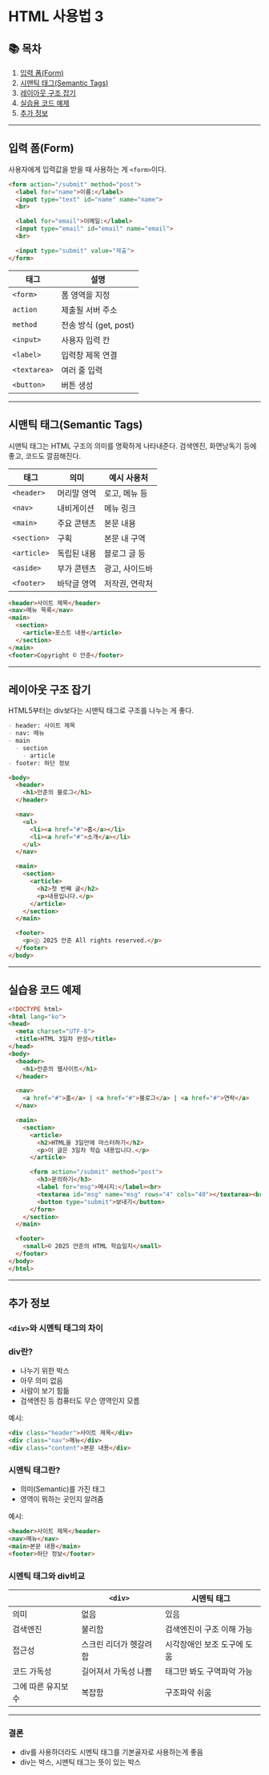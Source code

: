 HTML 사용법  3
==  

## 📚 목차  
1. [입력 폼(Form)](#입력-폼form)
2. [시맨틱 태그(Semantic Tags)](#시맨틱-태그semantic-tags)
3. [레이아웃 구조 잡기](#레이아웃-구조-잡기)
4. [실습용 코드 예제](#실습용-코드-예제)
5. [추가 정보](#추가-정보)
---

## 입력 폼(Form)

사용자에게 입력값을 받을 때 사용하는 게 `<form>`이다.

```html
<form action="/submit" method="post">
  <label for="name">이름:</label>
  <input type="text" id="name" name="name">
  <br>

  <label for="email">이메일:</label>
  <input type="email" id="email" name="email">
  <br>

  <input type="submit" value="제출">
</form>
```

| 태그 | 설명 |
|----|----|
|`<form>` | 폼 영역을 지정|
|`action` | 제출될 서버 주소|
|`method` | 전송 방식 (get, post)|
|`<input>` | 사용자 입력 칸|
|`<label>` | 입력창 제목 연결|
|`<textarea>` | 여러 줄 입력|
|`<button>` | 버튼 생성|



---

## 시맨틱 태그(Semantic Tags)

시맨틱 태그는 HTML 구조의 의미를 명확하게 나타내준다.
검색엔진, 화면낭독기 등에 좋고, 코드도 깔끔해진다.

|태그 | 의미 | 예시 사용처|
|----|----|----|
|`<header> `| 머리말 영역 | 로고, 메뉴 등|
|`<nav>` | 내비게이션 | 메뉴 링크|
|`<main>` | 주요 콘텐츠 | 본문 내용|
|`<section>` | 구획 | 본문 내 구역|
|`<article>` | 독립된 내용 | 블로그 글 등|
|`<aside> `| 부가 콘텐츠 | 광고, 사이드바|
|`<footer>` | 바닥글 영역 | 저작권, 연락처|

```html
<header>사이트 제목</header>
<nav>메뉴 목록</nav>
<main>
  <section>
    <article>포스트 내용</article>
  </section>
</main>
<footer>Copyright © 안준</footer>
```
---

## 레이아웃 구조 잡기

HTML5부터는 div보다는 시맨틱 태그로 구조를 나누는 게 좋다.

```md
- header: 사이트 제목
- nav: 메뉴
- main
  - section
    - article
- footer: 하단 정보
```
```html
<body>
  <header>
    <h1>안준의 블로그</h1>
  </header>

  <nav>
    <ul>
      <li><a href="#">홈</a></li>
      <li><a href="#">소개</a></li>
    </ul>
  </nav>

  <main>
    <section>
      <article>
        <h2>첫 번째 글</h2>
        <p>내용입니다.</p>
      </article>
    </section>
  </main>

  <footer>
    <p>ⓒ 2025 안준 All rights reserved.</p>
  </footer>
</body>
```
---

## 실습용 코드 예제

```html
<!DOCTYPE html>
<html lang="ko">
<head>
  <meta charset="UTF-8">
  <title>HTML 3일차 완성</title>
</head>
<body>
  <header>
    <h1>안준의 웹사이트</h1>
  </header>

  <nav>
    <a href="#">홈</a> | <a href="#">블로그</a> | <a href="#">연락</a>
  </nav>

  <main>
    <section>
      <article>
        <h2>HTML을 3일만에 마스터하기</h2>
        <p>이 글은 3일차 학습 내용입니다.</p>
      </article>

      <form action="/submit" method="post">
        <h3>문의하기</h3>
        <label for="msg">메시지:</label><br>
        <textarea id="msg" name="msg" rows="4" cols="40"></textarea><br>
        <button type="submit">보내기</button>
      </form>
    </section>
  </main>

  <footer>
    <small>© 2025 안준의 HTML 학습일지</small>
  </footer>
</body>
</html>

```

---

##  추가 정보

### `<div>`와 시멘틱 태그의 차이

### div란?
* 나누기 위한 박스
* 아무 의미 없음
* 사람이 보기 힘듦
* 검색엔진 등 컴퓨터도 무슨 영역인지 모름

예시:
```html
<div class="header">사이트 제목</div>
<div class="nav">메뉴</div>
<div class="content">본문 내용</div>
```

### 시멘틱 태그란?
* 의미(Semantic)를 가진 태그
* 영역이 뭐하는 곳인지 알려줌

예시: 
```html
<header>사이트 제목</header>
<nav>메뉴</nav>
<main>본문 내용</main>
<footer>하단 정보</footer>
```

### 시멘틱 태그와 div비교
||`<div>`|시멘틱 태그|
|------|-------|-------|
|의미|없음|있음|
|검색엔진|불리함|검색엔진이 구조 이해 가능|
|접근성|스크린 리더가 헷갈려함|시각장애인 보조 도구에 도움|
|코드 가독성|길어져서 가독성 나쁨|태그만 봐도 구역파악 가능|
|그에 따른 유지보수| 복잡함|구조파악 쉬움|

----
### 결론
* div를 사용하더라도 시멘틱 태그를 기본골자로 사용하는게 좋음
* div는 박스, 시맨틱 태그는 뜻이 있는 박스